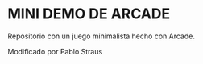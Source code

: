 # MINI DEMO DE ARCADE
Repositorio con un juego minimalista hecho con Arcade.

Modificado por Pablo Straus
